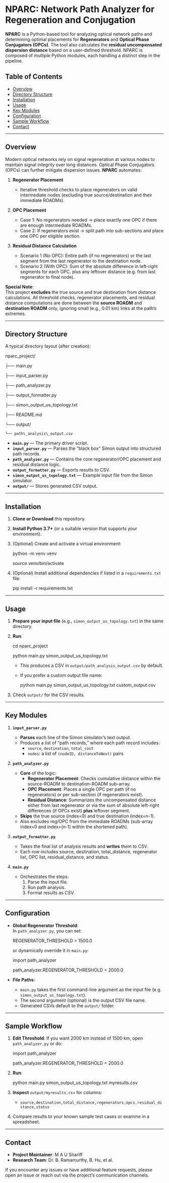 # NPARC: Network Path Analyzer for Regeneration and Conjugation

**NPARC** is a Python-based tool for analyzing optical network paths and determining optimal placements for **Regenerators** and **Optical Phase Conjugators (OPCs)**. The tool also calculates the **residual uncompensated dispersion distance** based on a user-defined threshold. NPARC is composed of multiple Python modules, each handling a distinct step in the pipeline.

## Table of Contents

- [Overview](#overview)  
- [Directory Structure](#directory-structure)  
- [Installation](#installation)  
- [Usage](#usage)  
- [Key Modules](#key-modules)  
- [Configuration](#configuration)  
- [Sample Workflow](#sample-workflow)  
- [Contact](#contact)

---

## Overview

Modern optical networks rely on signal regeneration at various nodes to maintain signal integrity over long distances. Optical Phase Conjugators (OPCs) can further mitigate dispersion issues. **NPARC** automates:

1. **Regenerator Placement**  
     
   - Iterative threshold checks to place regenerators on valid intermediate nodes (excluding true source/destination and their immediate ROADMs).

   

2. **OPC Placement**  
     
   - Case 1: No regenerators needed → place exactly one OPC if there are enough intermediate ROADMs.  
   - Case 2: If regenerators exist → split path into sub-sections and place one OPC per eligible section.

   

3. **Residual Distance Calculation**  
     
   - Scenario 1 (No OPC): Entire path (if no regenerators) or the last segment from the last regenerator to the destination node.  
   - Scenario 2 (With OPC): Sum of the absolute difference in left-right segments for each OPC, plus any leftover distance (e.g. from last regenerator to final node).

**Special Note**:  
This project **excludes** the true source and true destination from distance calculations. All threshold checks, regenerator placements, and residual distance computations are done between the **source ROADM** and **destination ROADM** only, ignoring small (e.g., 0.01 km) links at the path’s extremes.

---

## Directory Structure

A typical directory layout (after creation):

nparc\_project/

├── main.py

├── input\_parser.py

├── path\_analyzer.py

├── output\_formatter.py

├── simon\_output\_us\_topology.txt

├── README.md

└── output/

    └── path\_analysis\_output.csv

- **`main.py`** — The primary driver script.  
- **`input_parser.py`** — Parses the “black box” Simon output into structured path records.  
- **`path_analyzer.py`** — Contains the core regenerator/OPC placement and residual distance logic.  
- **`output_formatter.py`** — Exports results to CSV.  
- **`simon_output_us_topology.txt`** — Example input file from the Simon simulator.  
- **`output/`** — Stores generated CSV output.

---

## Installation

1. **Clone or Download** this repository.  
2. **Install Python 3.7+** (or a suitable version that supports your environment).  
3. (Optional) Create and activate a virtual environment:  
     
   python \-m venv venv  
     
   source venv/bin/activate  
     
4. (Optional) Install additional dependencies if listed in a `requirements.txt` file:  
     
   pip install \-r requirements.txt

---

## Usage

1. **Prepare your input file** (e.g., `simon_output_us_topology.txt`) in the same directory.  
2. **Run**:  
     
   cd nparc\_project  
     
   python main.py simon\_output\_us\_topology.txt  
     
   - This produces a CSV in `output/path_analysis_output.csv` by default.  
   - If you prefer a custom output file name:  
       
     python main.py simon\_output\_us\_topology.txt custom\_output.csv

     
3. Check `output/` for the CSV results.

---

## Key Modules

1. **`input_parser.py`**  
     
   - **Parses** each line of the Simon simulator’s text output.  
   - Produces a list of “path records,” where each path record includes:  
     - `source`, `destination`, `total_cost`  
     - `nodes`: a list of `(nodeID, distanceToNext)` pairs

   

2. **`path_analyzer.py`**  
     
   - **Core** of the logic:  
     - **Regenerator Placement**: Checks cumulative distance within the source-ROADM to destination-ROADM sub-array.  
     - **OPC Placement**: Places a single OPC per path (if no regenerators) or per sub-section (if regenerators exist).  
     - **Residual Distance**: Summarizes the uncompensated distance either from last regenerator or via the sum of absolute left-right differences (if OPCs exist) **plus** leftover segment.  
   - **Skips** the true source (index=0) and true destination (index=n-1).  
   - Also excludes reg/OPC from the immediate ROADMs (sub-array index=0 and index=(n-1) within the shortened path).

   

3. **`output_formatter.py`**  
     
   - Takes the final list of analysis results and **writes** them to CSV.  
   - Each row includes source, destination, total\_distance, regenerator list, OPC list, residual\_distance, and status.

   

4. **`main.py`**  
     
   - Orchestrates the steps:  
     1. Parse the input file.  
     2. Run path analysis.  
     3. Format results as CSV.

---

## Configuration

- **Global Regenerator Threshold**:  
  In `path_analyzer.py`, you can set:  
    
  REGENERATOR\_THRESHOLD \= 1500.0  
    
  or dynamically override it in `main.py`:  
    
  import path\_analyzer  
    
  path\_analyzer.REGENERATOR\_THRESHOLD \= 2000.0  
    
- **File Paths**:  
  - `main.py` takes the first command-line argument as the input file (e.g. `simon_output_us_topology.txt`).  
  - The second argument (optional) is the output CSV file name.  
  - Generated CSVs default to the `output/` folder.

---

## Sample Workflow

1. **Edit Threshold**: If you want 2000 km instead of 1500 km, open `path_analyzer.py` or do:  
     
   import path\_analyzer  
     
   path\_analyzer.REGENERATOR\_THRESHOLD \= 2000.0  
     
2. **Run**:  
     
   python main.py simon\_output\_us\_topology.txt myresults.csv  
     
3. **Inspect** `output/myresults.csv` for columns:  
     
   - `source,destination,total_distance,regenerators,opcs,residual_distance,status`

   

4. Compare results to your known sample test cases or examine in a spreadsheet.

---

## Contact

- **Project Maintainer**: M A U Shariff  
- **Research Team**: Dr. B. Ramamurthy, B. Hu, et al.

If you encounter any issues or have additional feature requests, please open an issue or reach out via the project’s communication channels.  